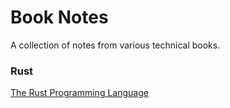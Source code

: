 # Book Notes
A collection of notes from various technical books.

### Rust
[The Rust Programming Language](rust.md)
